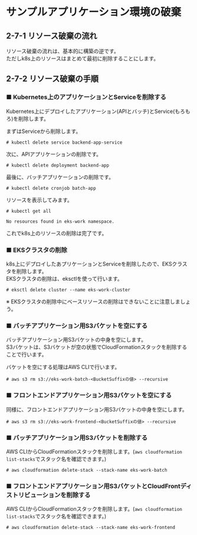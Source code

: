 # サンプルアプリケーション環境の破棄
## 2-7-1 リソース破棄の流れ
リソース破棄の流れは、基本的に構築の逆です。  
ただしk8s上のリソースはまとめて最初に削除することにします。
## 2-7-2 リソース破棄の手順
### ■ Kubernetes上のアプリケーションとServiceを削除する
Kubernetes上にデプロイしたアプリケーション(APIとバッチ)とService(もろもろ)を削除します。  
  
まずはServiceから削除します。
```
# kubectl delete service backend-app-service
```
次に、APIアプリケーションの削除です。
```
# kubectl delete deployment backend-app
```
最後に、バッチアプリケーションの削除です。
```
# kubectl delete cronjob batch-app
```
リソースを表示してみます。
```
# kubectl get all
```
```
No resources found in eks-work namespace.
```
これでk8s上のリソースの削除は完了です。
### ■ EKSクラスタの削除
k8s上にデプロイしたあプリケーションとServiceを削除したので、EKSクラスタを削除します。  
EKSクラスタの削除は、eksctlを使って行います。
```
# eksctl delete cluster --name eks-work-cluster
```
※ EKSクラスタの削除中にベースリソースの削除はできないことに注意しましょう。
### ■ バッチアプリケーション用S3バケットを空にする
バッチアプリケーション用S3バケットの中身を空にします。  
S3バケットは、S3バケットが空の状態でCloudFormationスタックを削除することで行います。  
  
バケットを空にする処理はAWS CLIで行います。
```
# aws s3 rm s3://eks-work-batch-<BucketSuffixの値> --recursive
```
### ■ フロントエンドアプリケーション用S3バケットを空にする
同様に、フロントエンドアプリケーション用S3バケットの中身を空にします。  
```
# aws s3 rm s3://eks-work-frontend-<BucketSuffixの値> --recursive
```
### ■ バッチアプリケーション用S3バケットを削除する
AWS CLIからCloudFormationスタックを削除します。(`aws cloudformation list-stacks`でスタック名を確認できます。)
```
# aws cloudformation delete-stack --stack-name eks-work-batch
```
### ■ フロントエンドアプリケーション用S3バケットとCloudFrontディストリビューションを削除する
AWS CLIからCloudFormationスタックを削除します。(`aws cloudformation list-stacks`でスタック名を確認できます。)
```
# aws cloudformation delete-stack --stack-name eks-work-frontend
```
